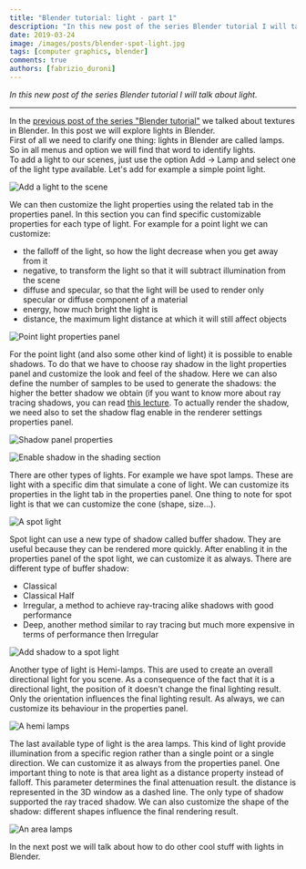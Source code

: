 ```yaml
---
title: "Blender tutorial: light - part 1"
description: "In this new post of the series Blender tutorial I will talk about light."
date: 2019-03-24
image: /images/posts/blender-spot-light.jpg
tags: [computer graphics, blender]
comments: true
authors: [fabrizio_duroni]
---
```


*In this new post of the series Blender tutorial I will talk about light.*

---

In the [previous post of the series "Blender tutorial"](/2019/03/23/blender-tutorial-9-textures-part-2/) we talked
about textures in Blender. In this post we will explore lights in Blender.  
First of all we need to clarify one thing: lights in Blender are called lamps. So in all menus and option we will find
that word to identify lights.  
To add a light to our scenes, just use the option Add -> Lamp and select one of the light type available. Let's add for
example a simple point light.

![Add a light to the scene](../images/posts/blender-add-light.jpg)

We can then customize the light properties using the related tab in the properties panel. In this section you can find
specific customizable properties for each type of light. For example for a point light we can customize:

* the falloff of the light, so how the light decrease when you get away from it
* negative, to transform the light so that it will subtract illumination from the scene
* diffuse and specular, so that the light will be used to render only specular or diffuse component of a material
* energy, how much bright the light is
* distance, the maximum light distance at which it will still affect objects

![Point light properties panel](../images/posts/blender-point-light.jpg)

For the point light (and also some other kind of light) it is possible to enable shadows. To do that we have to choose
ray shadow in the light properties panel and customize the look and feel of the shadow. Here we can also define the
number of samples to be used to generate the shadows: the higher the better shadow we obtain (if you want to know more
about ray tracing shadows, you can
read [this lecture](https://www.cim.mcgill.ca/~langer/557/19-slides.pdf "ray tracing shadow rays"). To actually render
the shadow, we need also to set the shadow flag enable in the renderer settings properties panel.

![Shadow panel properties](../images/posts/blender-shadow-enable-1.jpg)

![Enable shadow in the shading section](../images/posts/blender-shadow-enable-2.jpg)

There are other types of lights. For example we have spot lamps. These are light with a specific dim that simulate a
cone of light. We can customize its properties in the light tab in the properties panel. One thing to note for spot
light is that we can customize the cone (shape, size...).

![A spot light](../images/posts/blender-spot-light.jpg)

Spot light can use a new type of shadow called buffer shadow. They are useful because they can be rendered more quickly.
After enabling it in the properties panel of the spot light, we can customize it as always. There are different type of
buffer shadow:

* Classical
* Classical Half
* Irregular, a method to achieve ray-tracing alike shadows with good performance
* Deep, another method similar to ray tracing but much more expensive in terms of performance then Irregular

![Add shadow to a spot light](../images/posts/blender-spot-light-shadow.jpg)

Another type of light is Hemi-lamps. This are used to create an overall directional light for you scene. As a
consequence of the fact that it is a directional light, the position of it doesn't change the final lighting result.
Only the orientation influences the final lighting result. As always, we can customize its behaviour in the properties
panel.

![A hemi lamps](../images/posts/blender-hemi-lamps.jpg)

The last available type of light is the area lamps. This kind of light provide illumination from a specific region
rather than a single point or a single direction. We can customize it as always from the properties panel. One important
thing to note is that area light as a distance property instead of falloff. This parameter determines the final
attenuation result. the distance is represented in the 3D window as a dashed line. The only type of shadow supported the
ray traced shadow. We can also customize the shape of the shadow: different shapes influence the final rendering result.

![An area lamps](../images/posts/blender-area-lamps.jpg)

In the next post we will talk about how to do other cool stuff with lights in Blender.
